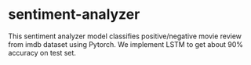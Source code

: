 # sentiment-analyzer
This sentiment analyzer model classifies positive/negative movie review from imdb dataset using Pytorch.
We implement LSTM to get about 90% accuracy on test set.
